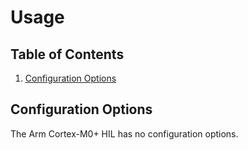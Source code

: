 # Usage

## Table of Contents

1. [Configuration Options](#configuration-options)

## Configuration Options

The Arm Cortex-M0+ HIL has no configuration options.

